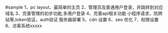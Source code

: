 #sample
1、pc layout、最简单的主页
2、管理员及普通用户登录，并跳转到对应域名
3、完善管理的初步功能,多用户登录
4、完善api相关功能 小程序请求，防跨站等,token验证，auth验证
服务器部署
5、cdn 设置
6、seo 优化
7、权限设置
8、访客系统xxxxx
